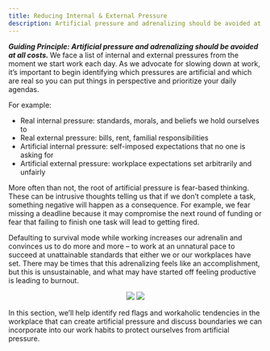 ```yaml
---
title: Reducing Internal & External Pressure 
description: Artificial pressure and adrenalizing should be avoided at all costs
---
```


**<em>Guiding Principle: Artificial pressure and adrenalizing should be avoided at all costs. </em>**
We face a list of internal and external pressures from the moment we start work each day. As we advocate for slowing down at work, it’s important to begin identifying which pressures are artificial and which are real so you can put things in perspective and prioritize your daily agendas. 

For example: 
- Real internal pressure: standards, morals, and beliefs we hold ourselves to 
- Real external pressure: bills, rent, familial responsibilities 
- Artificial internal pressure: self-imposed expectations that no one is asking for 
- Artificial external pressure: workplace expectations set arbitrarily and unfairly 

More often than not, the root of artificial pressure is fear-based thinking. These can be intrusive thoughts telling us that if we don’t complete a task, something negative will happen as a consequence. For example, we fear missing a deadline because it may compromise the next round of funding or fear that failing to finish one task will lead to getting fired. 

Defaulting to survival mode while working increases our adrenalin and convinces us to do more and more – to work at an unnatural pace to succeed at unattainable standards that either we or our workplaces have set. There may be times that this adrenalizing feels like 
an accomplishment, but this is unsustainable, and what may have started off feeling productive is leading to burnout.

<p align="center">
<img class="dark:sl-hidden" src="https://basehub.earth/48fd3a0f/Ze9YY1tpWrei3oWjjKbTL/1.png">
<img class="light:sl-hidden" src="https://basehub.earth/48fd3a0f/BjErRkHyI1Nh8silVmTHl/2.png">
</p>

In this section, we’ll help identify red flags and workaholic tendencies in the workplace that can create artificial pressure and discuss boundaries we can incorporate into our work habits to protect ourselves from artificial pressure. 